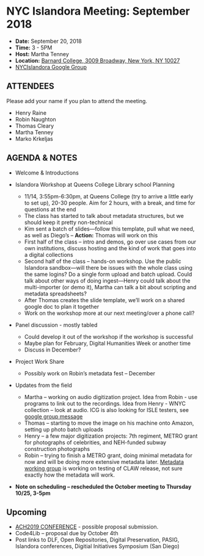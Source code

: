 # NYC Islandora Meeting: September 2018
* **Date:**  September 20, 2018
* **Time:** 3 - 5PM
* **Host:** Martha Tenney
* **Location:** [Barnard College, 3009 Broadway, New York, NY 10027](https://barnard.edu/about/visit/campus-map)
* [NYCIslandora Google Group](https://groups.google.com/forum/#!forum/nycislandora)


## ATTENDEES
Please add your name if you plan to attend the meeting.

* Henry Raine
* Robin Naughton
* Thomas Cleary
* Martha Tenney
* Marko Krkeljas

## AGENDA & NOTES
* Welcome & Introductions
* Islandora Workshop at Queens College Library school Planning
  * 11/14, 3:55pm-6:30pm, at Queens College (try to arrive a little early to set up), 20-30 people. Aim for 2 hours, with a break, and time for questions at the end
  * The class has started to talk about metadata structures, but we should keep it pretty non-technical
  * Kim sent a batch of slides—follow this template, pull what we need, as well as Diego’s – **Action:** Thomas will work on this
  * First half of the class – intro and demos, go over use cases from our own institutions, discuss hosting and the kind of work that goes into a digital collections
  * Second half of the class – hands-on workshop. Use the public Islandora sandbox—will there be issues with the whole class using the same logins? Do a single form upload and batch upload. Could talk about other ways of doing ingest—Henry could talk about the multi-importer (or demo it), Martha can talk a bit about scripting and metadata spreadsheets?
  * After Thomas creates the slide template, we’ll work on a shared google doc to plan it together
  * Work on the workshop more at our next meeting/over a phone call?
* Panel discussion - mostly tabled
  * Could develop it out of the workshop if the workshop is successful
  * Maybe plan for February, Digital Humanities Week or another time
  * Discuss in December?
* Project Work Share
  * Possibly work on Robin’s metadata fest – December 
* Updates from the field
  * Martha – working on audio digitization project. Idea from Robin - use programs to link out to the recordings. Idea from Henry - WNYC collection – look at audio. ICG is also looking for ISLE testers, see [google group message](https://groups.google.com/forum/#!topic/islandora-isle/f2EbgRpSDkE)
  * Thomas – starting to move the image on his machine onto Amazon, setting up photo batch uploads
  * Henry – a few major digitization projects: 7th regiment, METRO grant for photographs of celebrities, and NEH-funded subway construction photographs
  * Robin – trying to finish a METRO grant, doing minimal metadata for now and will be doing more extensive metadata later. [Metadata working group](https://github.com/islandora-interest-groups/Islandora-Metadata-Interest-Group) is working on testing of CLAW release, not sure exactly how the metadata will work. 

* **Note on scheduling – rescheduled the October meeting to Thursday 10/25, 3-5pm**
  
## Upcoming
* [ACH2019 CONFERENCE](http://ach2019.ach.org/cfp/cfp-call-for-participation-en/) - possible proposal submission.
* Code4Lib – proposal due by October 4th
* Post links to DLF, Open Repositories, Digital Preservation, PASIG, Islandora conferences, Digitial Initiatives Symposium (San Diego)


